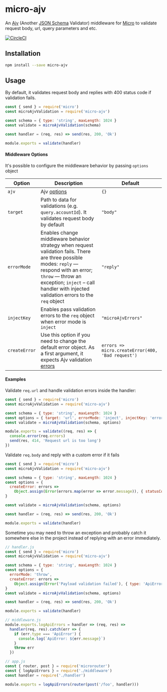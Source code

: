 # micro-ajv

An [Ajv](https://github.com/epoberezkin/ajv) (Another [JSON Schema](https://json-schema.org/) Validator) middleware for [Micro](https://github.com/zeit/micro) to validate request body, url, query parameters and etc.

[![CircleCI](https://circleci.com/gh/igat64/micro-ajv.svg?style=svg)](https://circleci.com/gh/igat64/micro-ajv)

## Installation

```bash
npm install --save micro-ajv
```

## Usage

By default, it validates request body and replies with 400 status code if validation fails.

```js
const { send } = require('micro')
const microAjvValidation = require('micro-ajv')

const schema = { type: 'string', maxLength: 1024 }
const validate = microAjvValidation(schema)

const handler = (req, res) => send(res, 200, 'Ok')

module.exports = validate(handler)
```

#### Middleware Options

It's possible to configure the middleware behavior by passing `options` object

| Option        | Description                                                                                                                                                                                                                                           | Default                                           |
| ------------- | ----------------------------------------------------------------------------------------------------------------------------------------------------------------------------------------------------------------------------------------------------- | ------------------------------------------------- |
| `ajv`         | Ajv [options](https://github.com/epoberezkin/ajv#options)                                                                                                                                                                                             | `{}`                                              |
| `target`      | Path to data for validations (e.g. `query.accountId`). It validates request body by default                                                                                                                                                           | `"body"`                                          |
| `errorMode`   | Enables change middleware behavior strategy when request validation fails. There are three possible modes: `reply` — respond with an error; `throw` — throw an exception; `inject` – call handler with injected validation errors to the `req` object | `"reply"`                                         |
| `injectKey`   | Enables pass validation errors to the `req` object when error mode is `inject`                                                                                                                                                                        | `"microAjvErrors"`                                |
| `createError` | Use this option if you need to change the default error object. As a first argument, it expects Ajv validation [errors](https://www.npmjs.com/package/ajv#validation-errors)                                                                          | `errors => micro.createError(400, 'Bad request')` |

#### Examples

Validate `req.url` and handle validation errors inside the handler:

```js
const { send } = require('micro')
const microAjvValidation = require('micro-ajv')

const schema = { type: 'string', maxLength: 1024 }
const options = { target: 'url', errorMode: 'inject', injectKey: 'errors' }
const validate = microAjvValidation(schema, options)

module.exports = validate((req, res) => {
  console.error(req.errors)
  send(res, 414, 'Request url is too long')
})
```

Validate `req.body` and reply with a custom error if it fails

```js
const { send } = require('micro')
const microAjvValidation = require('micro-ajv')

const schema = { type: 'string', maxLength: 1024 }
const options = {
  createError: errors =>
    Object.assign(Error(errors.map(error => error.message)), { statusCode: 400 }),
}

const validate = microAjvValidation(schema, options)

const handler = (req, res) => send(res, 200, 'Ok')

module.exports = validate(handler)
```

Sometime you may need to throw an exception and probably catch it somewhere else in the project instead of replying with an error immediately.

```js
// handler.js
const { send } = require('micro')
const microAjvValidation = require('micro-ajv')

const schema = { type: 'string', maxLength: 1024 }
const options = {
  errorMode: 'throw',
  createError: errors =>
    Object.assign(Error('Payload validation failed'), { type: 'ApiError', statusCode: 400 }),
}
const validate = microAjvValidation(schema, options)

const handler = (req, res) => send(res, 200, 'Ok')

module.exports = validate(handler)
```

```js
// middleware.js
module.exports.logApiErrors = handler => (req, res) =>
  handler(req, res).catch(err => {
    if (err.type === 'ApiError') {
      console.log(`ApiError: ${err.message}`)
    }
    throw err
  })
```

```js
// app.js
const { router, post } = require('microrouter')
const { logApiErrors } = require('./middleware')
const handler = require('./handler')

module.exports = logApiErrors(router(post('/foo', handler)))
```

